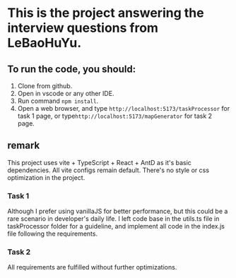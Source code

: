 # This is the project answering the interview questions from LeBaoHuYu.

## To run the code, you should:

1. Clone from github.
2. Open in vscode or any other IDE.
3. Run command `npm install`.
4. Open a web browser, and type `http://localhost:5173/taskProcessor` for task 1 page, or type`http://localhost:5173/mapGenerator` for task 2 page.


## remark

This project uses vite + TypeScript + React + AntD as it's basic dependencies. All vite configs remain default. There's no style or css optimization in the project.

### Task 1

Although I prefer using vanillaJS for better performance, but this could be a rare scenario in developer's daily life. 
I left code base in the utils.ts file in taskProcessor folder for a guideline, and implement all code in the index.js file following the requirements.  

### Task 2

All requirements are fulfilled without further optimizations.
